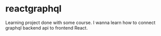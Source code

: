 # reactgraphql

Learning project done with some course. I wanna learn how to connect graphql backend api to frontend React.